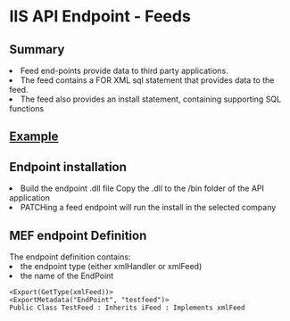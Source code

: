 <h1>IIS API Endpoint - Feeds</h1>

<h2>Summary</h2>
<li>Feed end-points provide data to third party applications.
<li>The feed contains a FOR XML sql statement that provides data to the feed.
<li>The feed also provides an install statement, containing supporting SQL functions

<h2><a href="https://github.com/SimonBarnett/api/blob/master/webModules/feeds/TestFeed/TestFeed.vb">Example</a></h2>

<h2>Endpoint installation</h2>
<li>Build the endpoint .dll file
<l1>Copy the .dll to the /bin folder of the API application
<li>PATCHing a feed endpoint will run the install in the selected company

<h2>MEF endpoint Definition</h2>
The endpoint definition contains:
<li>the endpoint type (either xmlHandler or xmlFeed)
<li>the name of the EndPoint 

```
<Export(GetType(xmlFeed))>
<ExportMetadata("EndPoint", "testfeed")>
Public Class TestFeed : Inherits iFeed : Implements xmlFeed
```
